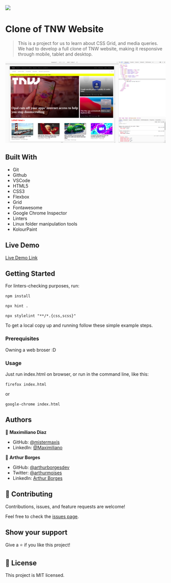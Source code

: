 ![](https://img.shields.io/badge/Microverse-blueviolet)

# Clone of TNW Website

> This is a project for us to learn about CSS Grid, and media queries. We had to develop a full clone of TNW website, making it responsive through mobile, tablet and desktop.

![screenshot-of-tnw-website](./tnw-rolando-arthur.png)

## Built With

- Git
- Github
- VSCode
- HTML5
- CSS3
- Flexbox
- Grid
- Fontawesome
- Google Chrome Inspector
- Linters
- Linux folder manipulation tools
- KolourPaint

## Live Demo

[Live Demo Link](https://kiranitor123.github.io/PERMA_Clone)


## Getting Started

For linters-checking purposes, run:

`npm install`

`npx hint .`

`npx stylelint "**/*.{css,scss}"`


To get a local copy up and running follow these simple example steps.

### Prerequisites

Owning a web broser :D

### Usage

Just run index.html on browser, or run in the command line, like this:

`firefox index.html`

or

`google-chrome index.html`


## Authors

👤 **Maximiliano Diaz**

- GitHub: [@mistermaxis](https://github.com/mistermaxis)
- LinkedIn: [@Maximiliano](https://www.linkedin.com/in/mistermaxis/?originalSubdomain=ar)

👤 **Arthur Borges**

- GitHub: [@arthurborgesdev](https://github.com/arthurborgesdev)
- Twitter: [@arthurmoises](https://twitter.com/arthurmoises)
- LinkedIn: [Arthur Borges](https://linkedin.com/in/arthurmoises)


## 🤝 Contributing

Contributions, issues, and feature requests are welcome!

Feel free to check the [issues page](https://github.com/kiranitor123/PERMA_Clone/issues).

## Show your support

Give a ⭐️ if you like this project!

## 📝 License

This project is MIT licensed.